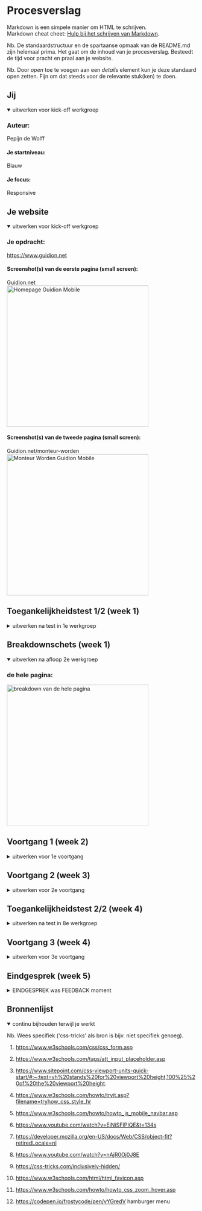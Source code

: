 # Procesverslag
Markdown is een simpele manier om HTML te schrijven.  
Markdown cheat cheet: [Hulp bij het schrijven van Markdown](https://github.com/adam-p/markdown-here/wiki/Markdown-Cheatsheet).

Nb. De standaardstructuur en de spartaanse opmaak van de README.md zijn helemaal prima. Het gaat om de inhoud van je procesverslag. Besteedt de tijd voor pracht en praal aan je website.

Nb. Door *open* toe te voegen aan een *details* element kun je deze standaard open zetten. Fijn om dat steeds voor de relevante stuk(ken) te doen.





## Jij

<details open>
  <summary>uitwerken voor kick-off werkgroep</summary>

  ### Auteur:
 Pepijn de Wolff

  #### Je startniveau:
  Blauw

  #### Je focus:
  Responsive
 
</details>





## Je website

<details open>
  <summary>uitwerken voor kick-off werkgroep</summary>

  ### Je opdracht:
  https://www.guidion.net

  #### Screenshot(s) van de eerste pagina (small screen): 
  Guidion.net  
  <img src="readme-images/screenshot_website_Guidion.png" width="375px" alt="Homepage Guidion Mobile">

  #### Screenshot(s) van de tweede pagina (small screen):
  Guidion.net/monteur-worden 
  <img src="readme-images/screenshot_website_Guidion2.png" width="375px" alt="Monteur Worden Guidion Mobile">
 
</details>



## Toegankelijkheidstest 1/2 (week 1)

<details>
  <summary>uitwerken na test in 1e werkgroep</summary>

  ### Bevindingen
  Lijst met je bevindingen die in de test naar voren kwamen:

  #### Screenreader
Werkt goed, alles wordt gelezen door screenreader


  #### Muis en Toetsenbord 
Werkt


  #### Motoriek (shocks, elastiekjes)
NVT


  #### Visueel (brillen, contrast, kleurenblind, dark/light). 
NVT

</details>



## Breakdownschets (week 1)

<details open>
  <summary>uitwerken na afloop 2e werkgroep</summary>

  ### de hele pagina: 
  <img src="readme-images/breakdownschets.png" width="375px" alt="breakdown van de hele pagina">



</details>





## Voortgang 1 (week 2)

<details>
  <summary>uitwerken voor 1e voortgang</summary>

  ### Stand van zaken
  hier dit ging goed & dit was lastig (neem ook screenshots op van delen van je website en code)


  ### Agenda voor meeting
  samen met je groepje opstellen

  | Pepijn     | student 2          | student 3    | student 4        |
  | ---            | ---                | ---          | ---              |



  ### Verslag van meeting
Bekeken door Quinten

- HTML was semantisch geschreven
- Opzoeken andere elementen ipv div's

</details>





## Voortgang 2 (week 3)

<details>
  <summary>uitwerken voor 2e voortgang</summary>

  ### Stand van zaken
Loop achter met groot deel ivm minor, moet nog beginnen met CSS


  ### Agenda voor meeting
  samen met je groepje opstellen

  | Pepijn     | student 2          | student 3    | student 4        |
  | ---            | ---                | ---          | ---              |



  ### Verslag van meeting
Ben opnieuw begonnen met website. Wat ik tot nu toe heb staan is helemaal goed. 
- Blocknote ipv P voor quotes op website
- Mag gebruik maken van DIV als het echt niet anders kan.



</details>





## Toegankelijkheidstest 2/2 (week 4)

<details>
  <summary>uitwerken na test in 8e werkgroep</summary>

  ### Bevindingen
  Lijst met je bevindingen die in de test naar voren kwamen (geef ook aan wat er verbeterd is):

  #### Screenreader
  Hier korte omschrijving (met indien nodig afbeeldingen)

  Hier een omschrijving van hoe het opgelost kan worden (met indien nodig afbeeldingen)


  #### Muis en Toetsenbord 
  Hier korte omschrijving (met indien nodig afbeeldingen)

  Hier een omschrijving van hoe het opgelost kan worden (met indien nodig afbeeldingen)


  #### Motoriek (shocks, elastiekjes)
  Hier korte omschrijving (met indien nodig afbeeldingen)

  Hier een omschrijving van hoe het opgelost kan worden (met indien nodig afbeeldingen)


  #### Visueel (brillen, contrast, kleurenblind, dark/light). 
  Hier korte omschrijving (met indien nodig afbeeldingen)

  Hier een omschrijving van hoe het opgelost kan worden (met indien nodig afbeeldingen)

</details>





## Voortgang 3 (week 4)

<details>
  <summary>uitwerken voor 3e voortgang</summary>

  ### Stand van zaken
NVT was ziek



</details>





## Eindgesprek (week 5)

<details>
  <summary>EINDGESPREK was FEEDBACK moment</summary>

  ### Je uitkomst




  ### Dit ging goed/Heb ik geleerd: 




  ### Dit was lastig/Is niet gelukt:



</details>





## Bronnenlijst

<details open>
  <summary>continu bijhouden terwijl je werkt</summary>

  Nb. Wees specifiek ('css-tricks' als bron is bijv. niet specifiek genoeg).

  1. https://www.w3schools.com/css/css_form.asp
  2. https://www.w3schools.com/tags/att_input_placeholder.asp
  3. https://www.sitepoint.com/css-viewport-units-quick-start/#:~:text=vh%20stands%20for%20viewport%20height,100%25%20of%20the%20viewport%20height.
  4. https://www.w3schools.com/howto/tryit.asp?filename=tryhow_css_style_hr
  5. https://www.w3schools.com/howto/howto_js_mobile_navbar.asp
  6. https://www.youtube.com/watch?v=EiNiSFIPIQE&t=134s
  7. https://developer.mozilla.org/en-US/docs/Web/CSS/object-fit?retiredLocale=nl
  8. https://www.youtube.com/watch?v=nAjR0Oj0J8E
  9. https://css-tricks.com/inclusively-hidden/
  10. https://www.w3schools.com/html/html_favicon.asp
  11. https://www.w3schools.com/howto/howto_css_zoom_hover.asp

  12. https://codepen.io/frostycode/pen/vYGredV hamburger menu


</details>